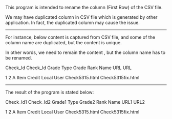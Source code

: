 
This program is intended to rename the column (First Row) of the CSV file. 

We may have duplicated column in CSV file which is generated by other application. In fact, the duplicated column may cause the issue.


---

For instance, below content is captured from CSV file, and some of the column name are duplicated, but the content is unique. 

In other words, we need to remain the content , but the column name has to be renamed.

Check_Id Check_Id Grade Type Grade Rank Name URL URL

1 2 A Item Credit	Local User Check5315.html	Check5315fix.html


---

The result of the program is stated below:

Check_Id1 Check_Id2 Grade1 Type Grade2 Rank Name URL1 URL2

1 2 A Item Credit	Local User Check5315.html	Check5315fix.html
